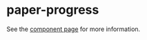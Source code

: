 paper-progress
=====

See the [component page](http://www.polymer-project.org/docs/elements/paper-elements.html#paper-progress) for more information.
